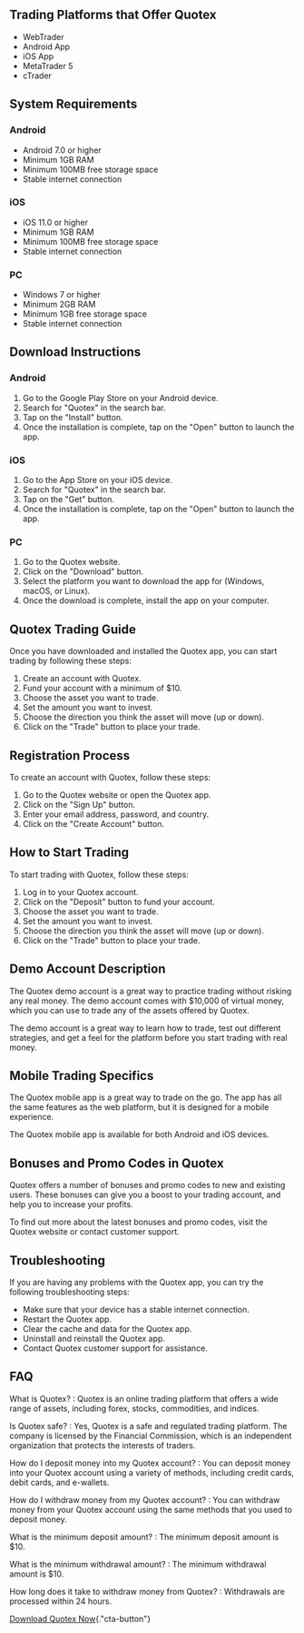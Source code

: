 ## Trading Platforms that Offer Quotex

-   WebTrader
-   Android App
-   iOS App
-   MetaTrader 5
-   cTrader

## System Requirements

### Android

-   Android 7.0 or higher
-   Minimum 1GB RAM
-   Minimum 100MB free storage space
-   Stable internet connection

### iOS

-   iOS 11.0 or higher
-   Minimum 1GB RAM
-   Minimum 100MB free storage space
-   Stable internet connection

### PC

-   Windows 7 or higher
-   Minimum 2GB RAM
-   Minimum 1GB free storage space
-   Stable internet connection

## Download Instructions

### Android

1.  Go to the Google Play Store on your Android device.
2.  Search for "Quotex" in the search bar.
3.  Tap on the "Install" button.
4.  Once the installation is complete, tap on the "Open" button to
    launch the app.

### iOS

1.  Go to the App Store on your iOS device.
2.  Search for "Quotex" in the search bar.
3.  Tap on the "Get" button.
4.  Once the installation is complete, tap on the "Open" button to
    launch the app.

### PC

1.  Go to the Quotex website.
2.  Click on the "Download" button.
3.  Select the platform you want to download the app for (Windows,
    macOS, or Linux).
4.  Once the download is complete, install the app on your computer.

## Quotex Trading Guide

Once you have downloaded and installed the Quotex app, you can start
trading by following these steps:

1.  Create an account with Quotex.
2.  Fund your account with a minimum of \$10.
3.  Choose the asset you want to trade.
4.  Set the amount you want to invest.
5.  Choose the direction you think the asset will move (up or down).
6.  Click on the "Trade" button to place your trade.

## Registration Process

To create an account with Quotex, follow these steps:

1.  Go to the Quotex website or open the Quotex app.
2.  Click on the "Sign Up" button.
3.  Enter your email address, password, and country.
4.  Click on the "Create Account" button.

## How to Start Trading

To start trading with Quotex, follow these steps:

1.  Log in to your Quotex account.
2.  Click on the "Deposit" button to fund your account.
3.  Choose the asset you want to trade.
4.  Set the amount you want to invest.
5.  Choose the direction you think the asset will move (up or down).
6.  Click on the "Trade" button to place your trade.

## Demo Account Description

The Quotex demo account is a great way to practice trading without
risking any real money. The demo account comes with \$10,000 of virtual
money, which you can use to trade any of the assets offered by Quotex.

The demo account is a great way to learn how to trade, test out
different strategies, and get a feel for the platform before you start
trading with real money.

## Mobile Trading Specifics

The Quotex mobile app is a great way to trade on the go. The app has all
the same features as the web platform, but it is designed for a mobile
experience.

The Quotex mobile app is available for both Android and iOS devices.

## Bonuses and Promo Codes in Quotex

Quotex offers a number of bonuses and promo codes to new and existing
users. These bonuses can give you a boost to your trading account, and
help you to increase your profits.

To find out more about the latest bonuses and promo codes, visit the
Quotex website or contact customer support.

## Troubleshooting

If you are having any problems with the Quotex app, you can try the
following troubleshooting steps:

-   Make sure that your device has a stable internet connection.
-   Restart the Quotex app.
-   Clear the cache and data for the Quotex app.
-   Uninstall and reinstall the Quotex app.
-   Contact Quotex customer support for assistance.

## FAQ

What is Quotex?
:   Quotex is an online trading platform that offers a wide range of
    assets, including forex, stocks, commodities, and indices.

Is Quotex safe?
:   Yes, Quotex is a safe and regulated trading platform. The company is
    licensed by the Financial Commission, which is an independent
    organization that protects the interests of traders.

How do I deposit money into my Quotex account?
:   You can deposit money into your Quotex account using a variety of
    methods, including credit cards, debit cards, and e-wallets.

How do I withdraw money from my Quotex account?
:   You can withdraw money from your Quotex account using the same
    methods that you used to deposit money.

What is the minimum deposit amount?
:   The minimum deposit amount is \$10.

What is the minimum withdrawal amount?
:   The minimum withdrawal amount is \$10.

How long does it take to withdraw money from Quotex?
:   Withdrawals are processed within 24 hours.

[Download Quotex
Now](\%22https://traff.sbs/quotexonelink\%22){."cta-button"}


